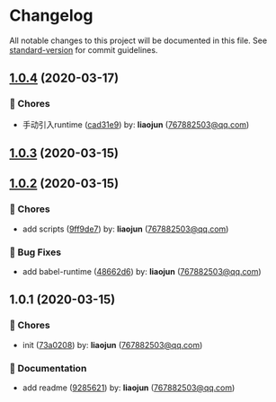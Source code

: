 # Changelog

All notable changes to this project will be documented in this file. See [standard-version](https://github.com/conventional-changelog/standard-version) for commit guidelines.

## [1.0.4](https://github.com/aisriver/codeact/compare/v1.0.3...v1.0.4) (2020-03-17)


### 🎫 Chores

* 手动引入runtime ([cad31e9](https://github.com/aisriver/codeact/commit/cad31e9)) by: **liaojun** (767882503@qq.com)



## [1.0.3](https://github.com/aisriver/codeact/compare/v1.0.2...v1.0.3) (2020-03-15)



## [1.0.2](https://github.com/aisriver/codeact/compare/v1.0.1...v1.0.2) (2020-03-15)


### 🎫 Chores

* add scripts ([9ff9de7](https://github.com/aisriver/codeact/commit/9ff9de7)) by: **liaojun** (767882503@qq.com)


### 🐛 Bug Fixes

* add babel-runtime ([48662d6](https://github.com/aisriver/codeact/commit/48662d6)) by: **liaojun** (767882503@qq.com)



## 1.0.1 (2020-03-15)


### 🎫 Chores

* init ([73a0208](https://github.com/aisriver/codeact/commit/73a0208)) by: **liaojun** (767882503@qq.com)


### 📝 Documentation

* add readme ([9285621](https://github.com/aisriver/codeact/commit/9285621)) by: **liaojun** (767882503@qq.com)



